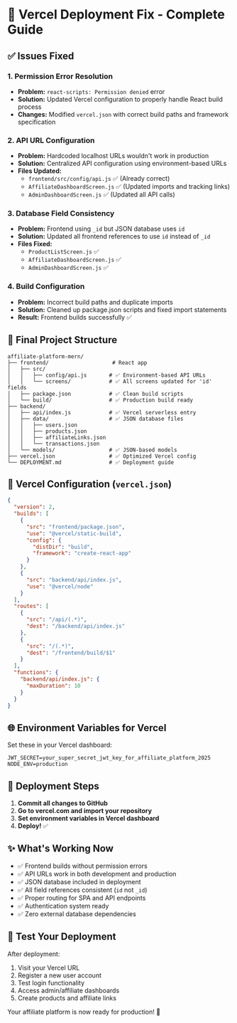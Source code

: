 # 🚀 Vercel Deployment Fix - Complete Guide

## ✅ Issues Fixed

### 1. **Permission Error Resolution**
- **Problem:** `react-scripts: Permission denied` error
- **Solution:** Updated Vercel configuration to properly handle React build process
- **Changes:** Modified `vercel.json` with correct build paths and framework specification

### 2. **API URL Configuration**
- **Problem:** Hardcoded localhost URLs wouldn't work in production
- **Solution:** Centralized API configuration using environment-based URLs
- **Files Updated:**
  - `frontend/src/config/api.js` ✅ (Already correct)
  - `AffiliateDashboardScreen.js` ✅ (Updated imports and tracking links)
  - `AdminDashboardScreen.js` ✅ (Updated all API calls)

### 3. **Database Field Consistency**
- **Problem:** Frontend using `_id` but JSON database uses `id`
- **Solution:** Updated all frontend references to use `id` instead of `_id`
- **Files Fixed:**
  - `ProductListScreen.js` ✅
  - `AffiliateDashboardScreen.js` ✅
  - `AdminDashboardScreen.js` ✅

### 4. **Build Configuration**
- **Problem:** Incorrect build paths and duplicate imports
- **Solution:** Cleaned up package.json scripts and fixed import statements
- **Result:** Frontend builds successfully ✅

## 📁 Final Project Structure
```
affiliate-platform-mern/
├── frontend/                    # React app
│   ├── src/
│   │   ├── config/api.js       # ✅ Environment-based API URLs
│   │   └── screens/            # ✅ All screens updated for 'id' fields
│   ├── package.json            # ✅ Clean build scripts
│   └── build/                  # ✅ Production build ready
├── backend/
│   ├── api/index.js            # ✅ Vercel serverless entry
│   ├── data/                   # ✅ JSON database files
│   │   ├── users.json
│   │   ├── products.json
│   │   ├── affiliateLinks.json
│   │   └── transactions.json
│   └── models/                 # ✅ JSON-based models
├── vercel.json                 # ✅ Optimized Vercel config
└── DEPLOYMENT.md               # ✅ Deployment guide
```

## 🔧 Vercel Configuration (`vercel.json`)
```json
{
  "version": 2,
  "builds": [
    {
      "src": "frontend/package.json",
      "use": "@vercel/static-build",
      "config": {
        "distDir": "build",
        "framework": "create-react-app"
      }
    },
    {
      "src": "backend/api/index.js",
      "use": "@vercel/node"
    }
  ],
  "routes": [
    {
      "src": "/api/(.*)",
      "dest": "/backend/api/index.js"
    },
    {
      "src": "/(.*)",
      "dest": "/frontend/build/$1"
    }
  ],
  "functions": {
    "backend/api/index.js": {
      "maxDuration": 10
    }
  }
}
```

## 🌐 Environment Variables for Vercel
Set these in your Vercel dashboard:
```
JWT_SECRET=your_super_secret_jwt_key_for_affiliate_platform_2025
NODE_ENV=production
```

## 🎯 Deployment Steps
1. **Commit all changes to GitHub**
2. **Go to vercel.com and import your repository**
3. **Set environment variables in Vercel dashboard**
4. **Deploy!** ✅

## ✨ What's Working Now
- ✅ Frontend builds without permission errors
- ✅ API URLs work in both development and production
- ✅ JSON database included in deployment
- ✅ All field references consistent (`id` not `_id`)
- ✅ Proper routing for SPA and API endpoints
- ✅ Authentication system ready
- ✅ Zero external database dependencies

## 🧪 Test Your Deployment
After deployment:
1. Visit your Vercel URL
2. Register a new user account
3. Test login functionality
4. Access admin/affiliate dashboards
5. Create products and affiliate links

Your affiliate platform is now ready for production! 🎉
